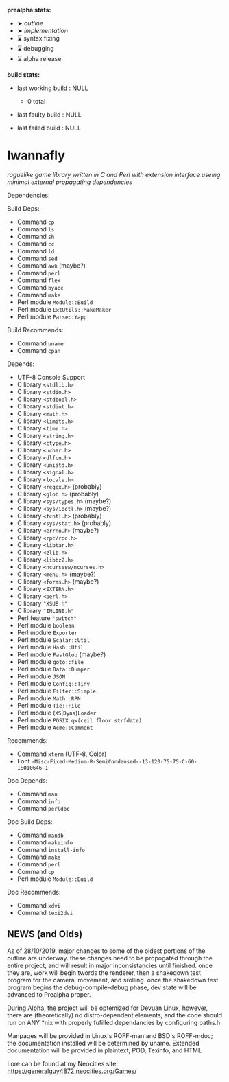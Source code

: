 **prealpha stats:**
- ➤ *outline*
- ➤ *implementation*
- ⌛ syntax fixing
- ⌛ debugging
- ⌛ alpha release

**build stats:**
- last working build : NULL
	- 0 total

- last faulty build : NULL
- last failed build : NULL

Iwannafly
=========
*roguelike game library written in C and Perl with extension interface useing minimal external propagating dependencies*

Dependencies:

Build Deps:
- Command <CODE>cp</CODE>
- Command <CODE>ls</CODE>
- Command <CODE>sh</CODE>
- Command <CODE>cc</CODE>
- Command <CODE>ld</CODE>
- Command <CODE>sed</CODE>
- Command <CODE>awk</CODE> (maybe?)
- Command <CODE>perl</CODE>
- Command <CODE>flex</CODE>
- Command <CODE>byacc</CODE>
- Command <CODE>make</CODE>
- Perl module <CODE>Module::Build</CODE>
- Perl module <CODE>ExtUtils::MakeMaker</CODE>
- Perl module <CODE>Parse::Yapp</CODE>

Build Recommends:
- Command <CODE>uname</CODE>
- Command <CODE>cpan</CODE>

Depends:
- UTF-8 Console Support
- C library <CODE>\<stdlib.h\></CODE>
- C library <CODE>\<stdio.h\></CODE>
- C library <CODE>\<stdbool.h\></CODE>
- C library <CODE>\<stdint.h\></CODE>
- C library <CODE>\<math.h\></CODE>
- C library <CODE>\<limits.h\></CODE>
- C library <CODE>\<time.h\></CODE>
- C library <CODE>\<string.h\></CODE>
- C library <CODE>\<ctype.h\></CODE>
- C library <CODE>\<uchar.h\></CODE>
- C library <CODE>\<dlfcn.h\></CODE>
- C library <CODE>\<unistd.h\></CODE>
- C library <CODE>\<signal.h\></CODE>
- C library <CODE>\<locale.h\></CODE>
- C library <CODE>\<regex.h\></CODE> (probably)
- C library <CODE>\<glob.h\></CODE> (probably)
- C library <CODE>\<sys/types.h\></CODE> (maybe?)
- C library <CODE>\<sys/ioctl.h\></CODE> (maybe?)
- C library <CODE>\<fcntl.h\></CODE> (probably)
- C library <CODE>\<sys/stat.h\></CODE> (probably)
- C library <CODE>\<errno.h\></CODE> (maybe?)
- C library <CODE>\<rpc/rpc.h\></CODE>
- C library <CODE>\<libtar.h\></CODE>
- C library <CODE>\<zlib.h\></CODE>
- C library <CODE>\<libbz2.h\></CODE>
- C library <CODE>\<ncursesw/ncurses.h\></CODE>
- C library <CODE>\<menu.h\></CODE> (maybe?)
- C library <CODE>\<forms.h\></CODE> (maybe?)
- C library <CODE>\<EXTERN.h\></CODE>
- C library <CODE>\<perl.h\></CODE>
- C library <CODE>"XSUB.h"</CODE>
- C library <CODE>"INLINE.h"</CODE>
- Perl feature <CODE>"switch"</CODE>
- Perl module <CODE>boolean</CODE>
- Perl module <CODE>Exporter</CODE>
- Perl module <CODE>Scalar::Util</CODE>
- Perl module <CODE>Hash::Util</CODE>
- Perl module <CODE>FastGlob</CODE> (maybe?)
- Perl module <CODE>goto::file</CODE>
- Perl module <CODE>Data::Dumper</CODE>
- Perl module <CODE>JSON</CODE>
- Perl module <CODE>Config::Tiny</CODE>
- Perl module <CODE>Filter::Simple</CODE>
- Perl module <CODE>Math::RPN</CODE>
- Perl module <CODE>Tie::File</CODE>
- Perl module (<CODE>XS</CODE>|<CODE>Dyna</CODE>)<CODE>Loader</CODE>
- Perl module <CODE>POSIX qw(ceil floor strfdate)</CODE>
- Perl module <CODE>Acme::Comment</CODE>

Recommends:
- Command <CODE>xterm</CODE> (UTF-8, Color)
- Font <CODE>-Misc-Fixed-Medium-R-SemiCondensed--13-120-75-75-C-60-ISO10646-1</CODE>

Doc Depends:
- Command <CODE>man</CODE>
- Command <CODE>info</CODE>
- Command <CODE>perldoc</CODE>

Doc Build Deps:
- Command <CODE>mandb</CODE>
- Command <CODE>makeinfo</CODE>
- Command <CODE>install-info</CODE>
- Command <CODE>make</CODE>
- Command <CODE>perl</CODE>
- Command <CODE>cp</CODE>
- Perl module <CODE>Module::Build</CODE>

Doc Recommends:
- Command <CODE>xdvi</CODE>
- Command <CODE>texi2dvi</CODE>

NEWS (and Olds)
---------------

As of 28/10/2019, major changes to some of the oldest portions of the
outline are underway. these changes need to be propogated through the
entire project, and will result in major inconsistancies until finished.
once they are, work will begin twords the renderer, then a shakedown test
program for the camera, movement, and srolling. once the shakedown test
program begins the debug-compile-debug phase, dev state will be advanced
to Prealpha proper.

During Alpha, the project will be optemized for Devuan Linux, however,
there are (theoretically) no distro-dependent elements, and the code should
run on ANY *nix with properly fufilled dependancies by configuring paths.h

Manpages will be provided in Linux's ROFF-man and BSD's ROFF-mdoc;
the documentation installed will be determined by uname.
Extended documentation will be provided in plaintext, POD, Texinfo, and HTML

Lore can be found at my Neocities site:
https://generalguy4872.neocities.org/Games/
